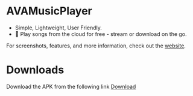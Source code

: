# AVAMusicPlayer
* Simple, Lightweight, User Friendly.<br>
* 🎵 Play songs from the cloud for free - stream or download on the go.<br>

For screenshots, features, and more information, check out the <a href="" target="_blank">website</a>.

# Downloads
Download the APK from the following link  <a href="" target="_blank">Download</a>
